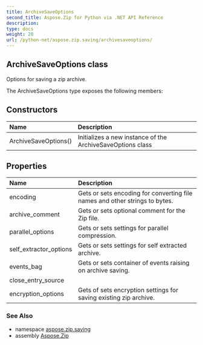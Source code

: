 ```yaml
---
title: ArchiveSaveOptions
second_title: Aspose.Zip for Python via .NET API Reference
description: 
type: docs
weight: 20
url: /python-net/aspose.zip.saving/archivesaveoptions/
---
```


## ArchiveSaveOptions class

Options for saving a zip archive.

The ArchiveSaveOptions type exposes the following members:
## Constructors
| Name | Description |
| :- | :- |
|ArchiveSaveOptions()|Initializes a new instance of the ArchiveSaveOptions class|
## Properties
| Name | Description |
| :- | :- |
|encoding|Gets or sets encoding for converting file names and other strings to bytes.|
|archive_comment|Gets or sets optional comment for the Zip file.|
|parallel_options|Gets or sets settings for parallel compression.|
|self_extractor_options|Gets or sets settings for self extracted archive.|
|events_bag|Gets or sets container of events raising on archive saving.|
|close_entry_source|  |
|encryption_options|Gets of sets encryption settings for saving existing zip archive.|

### See Also

* namespace [aspose.zip.saving](/zip/python-net/aspose.zip.saving/)
* assembly [Aspose.Zip](/zip/python-net/)

